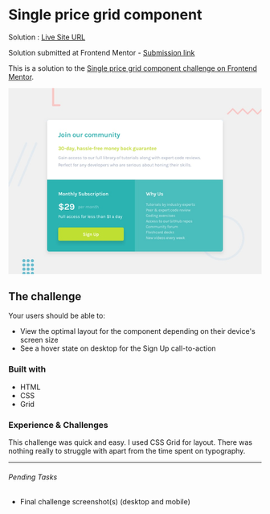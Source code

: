#  Single price grid component

Solution : [Live Site URL](https://frontend-mentor-challenges-ecru.vercel.app/single-price-grid-component/)

Solution submitted  at Frontend Mentor - [Submission link](https://www.frontendmentor.io/solutions/single-price-grid-component-VsIIujkN-)

This is a solution to the [Single price grid component challenge on Frontend Mentor](https://www.frontendmentor.io/challenges/single-price-grid-component-5ce41129d0ff452fec5abbbc).

![Design preview for the Single price grid component coding challenge](./design/desktop-preview.jpg)

## The challenge

Your users should be able to:

- View the optimal layout for the component depending on their device's screen size
- See a hover state on desktop for the Sign Up call-to-action


### Built with
 
 - HTML
 - CSS
 - Grid

### Experience & Challenges

This challenge was quick and easy. I used CSS Grid for layout. 
There was nothing really to struggle with apart from the time spent on typography. 

---

###### Pending Tasks 
 
- Final challenge screenshot(s) (desktop and mobile)
